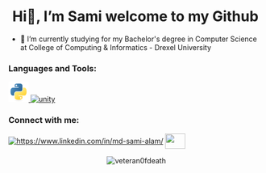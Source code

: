 <h1 align="center">Hi👋, I’m Sami welcome to my Github</h1>

- 🌱 I’m currently studying for my Bachelor's degree in Computer Science at College of Computing & Informatics - Drexel University

<h3 align="left">Languages and Tools:</h3>
<p align="left"> 
<a href="https://www.python.org" target="_blank" rel="noreferrer"> <img src="https://raw.githubusercontent.com/devicons/devicon/master/icons/python/python-original.svg" alt="python" width="40" height="40"/> </a>
<a href="https://unity.com/" target="_blank" rel="noreferrer"> <img src="https://www.vectorlogo.zone/logos/unity3d/unity3d-icon.svg" alt="unity" width="40" height="40"/> </a> 
</p>

<h3 align="left"> Connect with me:</h3>
<p align="left">
<a href="https://www.linkedin.com/in/md-sami-alam/" target="blank"><img align="center" src="https://brand.linkedin.com/content/dam/me/business/en-us/amp/brand-site/v2/bg/LI-Bug.svg.original.svg" alt="https://www.linkedin.com/in/md-sami-alam/" height="30" width="40" /></a>
<a href="https://devpost.com/Veteran0fdeath" target="blank"><img align="center" src="https://www.vectorlogo.zone/logos/devpost/devpost-icon.svg" alt="" height="30" width="40" /></a>
</p>


<p align="center">&nbsp;<img align="center" src="https://github-readme-stats.vercel.app/api?username=veteran0fdeath&show_icons=true&title_color=ffffff&text_color=919191&bg_color=0e1017&hide_border=true&cache_seconds=1000&local=en" alt="veteran0fdeath" /></p>

<!---
Veteran0fdeath/Veteran0fdeath is a ✨ special ✨ repository because its `README.md` (this file) appears on your GitHub profile.
You can click the Preview link to take a look at your changes.
--->
